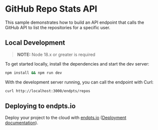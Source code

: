 # GitHub Repo Stats API

This sample demonstrates how to build an API endpoint that calls the GitHub API to list the repositories for a specific user.

## Local Development

> **NOTE:** Node 18.x or greater is required

To get started locally, install the dependencies and start the dev server:

```bash
npm install && npm run dev
```

With the development server running, you can call the endpoint with Curl:

```bash
curl http://localhost:3000/endpts/repos
```

## Deploying to endpts.io

Deploy your project to the cloud with [endpts.io](https://dashboard.endpts.io) ([Deployment documentation](https://endpts.io/docs/core-concepts/deployments)).
